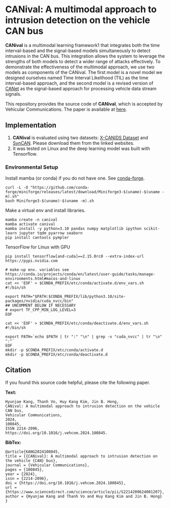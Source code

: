 # CANival: A multimodal approach to intrusion detection on the vehicle CAN bus

**CANival** is a multimodal learning framework1 that integrates both the time interval-based and the signal-based models
simultaneously to detect intrusions in the CAN bus. This integration allows the system to leverage the strengths of both
models to detect a wider range of attacks effectively. To demonstrate the effectiveness of the multimodal approach, we
use two models as components of the CANival. The first model is a novel model we designed ourselves named Time Interval
Likelihood (TIL) as the time interval-based approach, and the second model is a revised version
of [CANet](https://doi.org/10.1109/ACCESS.2020.2982544) as the signal-based approach for processing vehicle data stream
signals.

This repository provides the source code of **CANival**, which is accepted by Vehicular Communications. The paper is
available at [here](https://doi.org/10.1016/j.vehcom.2024.100845).

## Implementation

1. **CANival** is evaluated using two
   datasets: [X-CANIDS Dataset](http://ieee-dataport.org/open-access/x-canids-dataset-vehicle-signal-dataset)
   and [SynCAN](https://github.com/etas/SynCAN). Please download them from the linked websites.
2. It was tested on Linux and the deep learning model was built with Tensorflow.

### Environmental Setup

Install mamba (or conda) if you do not have one. See [conda-forge](https://github.com/conda-forge/miniforge#install).

```shell
curl -L -O "https://github.com/conda-forge/miniforge/releases/latest/download/Miniforge3-$(uname)-$(uname -m).sh"
bash Miniforge3-$(uname)-$(uname -m).sh
```

Make a virtual env and install libraries.

```shell
mamba create -n canival
mamba activate canival
mamba install -y python=3.10 pandas numpy matplotlib ipython scikit-learn jupyter tqdm pyarrow seaborn
pip install cantools pympler
```

TensorFlow for Linux with GPU

```shell
pip install tensorflow[and-cuda]==2.15.0rc0 --extra-index-url https://pypi.nvidia.com

# make-up env. variables see https://conda.io/projects/conda/en/latest/user-guide/tasks/manage-environments.html#macos-and-linux
cat << 'EOF' > $CONDA_PREFIX/etc/conda/activate.d/env_vars.sh
#!/bin/sh

export PATH="$PATH:$CONDA_PREFIX/lib/python3.10/site-packages/nvidia/cuda_nvcc/bin"
## UNCOMMENT BELOW IF NECESSARY
# export TF_CPP_MIN_LOG_LEVEL=3
EOF

cat << 'EOF' > $CONDA_PREFIX/etc/conda/deactivate.d/env_vars.sh
#!/bin/sh

export PATH=`echo $PATH | tr ":" "\n" | grep -v "cuda_nvcc" | tr "\n" ":"`
EOF
mkdir -p $CONDA_PREFIX/etc/conda/activate.d
mkdir -p $CONDA_PREFIX/etc/conda/deactivate.d
```

## Citation

If you found this source code helpful, please cite the following paper.

**Text:**
```text
Hyunjae Kang, Thanh Vo, Huy Kang Kim, Jin B. Hong,
CANival: A multimodal approach to intrusion detection on the vehicle CAN bus,
Vehicular Communications,
2024,
100845,
ISSN 2214-2096,
https://doi.org/10.1016/j.vehcom.2024.100845.
```

**BibTex:**
```text
@article{KANG2024100845,
title = {{CANival}: A multimodal approach to intrusion detection on the vehicle {CAN} bus},
journal = {Vehicular Communications},
pages = {100845},
year = {2024},
issn = {2214-2096},
doi = {https://doi.org/10.1016/j.vehcom.2024.100845},
url = {https://www.sciencedirect.com/science/article/pii/S2214209624001207},
author = {Hyunjae Kang and Thanh Vo and Huy Kang Kim and Jin B. Hong}
}
```